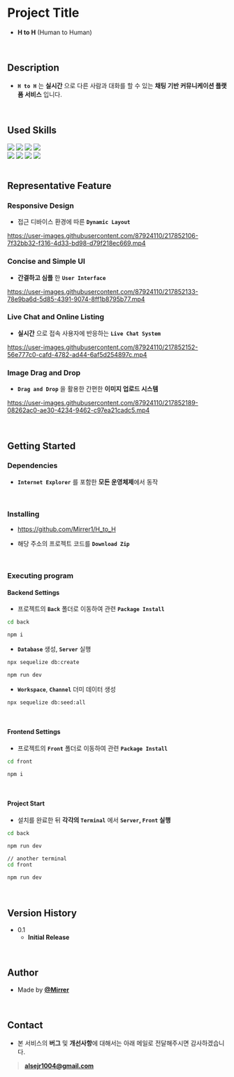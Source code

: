 
# Project Title

- **H to H** (Human to Human)

<br />

## Description

- **`H to H`** 는 **실시간** 으로 다른 사람과 대화를 할 수 있는 **채팅 기반 커뮤니케이션 플랫폼 서비스** 입니다.


<br />


## Used Skills


<div style={{display: 'flex'}}>
   <img src="https://img.shields.io/badge/HTML-bcbcbc?style=flat-square&logo=HTML5&logoColor=white"/>
   <img src="https://img.shields.io/badge/CSS-bcbcbc?style=flat-square&logo=CSS3&logoColor=white"/>
   <img src="https://img.shields.io/badge/JAVASCRIPT-bcbcbc?style=flat-square&logo=JavaScript&logoColor=white"/>
   <img src="https://img.shields.io/badge/TYPESCRIPT-bcbcbc?style=flat-square&logo=TypeScript&logoColor=white"/>   
</div>

<div style={{display: 'flex'}}>
   <img src="https://img.shields.io/badge/REACT-bcbcbc?style=flat-square&logo=React&logoColor=white"/>
   <img src="https://img.shields.io/badge/SWR-bcbcbc?style=flat-square&logo=SWC&logoColor=white"/>   
   <img src="https://img.shields.io/badge/EMOTION-bcbcbc?style=flat-square&logo=Monzo&logoColor=white"/>  
  <img src="https://img.shields.io/badge/SOCKET.IO-bcbcbc?style=flat-square&logo=Socket.io&logoColor=white"/>    
</div>

<br />



## Representative Feature

### Responsive Design

* 접근 디바이스 환경에 따른 **`Dynamic Layout `**

https://user-images.githubusercontent.com/87924110/217852106-7f32bb32-f316-4d33-bd98-d79f218ec669.mp4


### Concise and Simple UI

* **간결하고 심플** 한 **`User Interface`**

https://user-images.githubusercontent.com/87924110/217852133-78e9ba6d-5d85-4391-9074-8ff1b8795b77.mp4


### Live Chat and Online Listing

* **실시간** 으로 접속 사용자에 반응하는 **`Live Chat System`**

https://user-images.githubusercontent.com/87924110/217852152-56e777c0-cafd-4782-ad44-6af5d254897c.mp4


### Image Drag and Drop

* **`Drag and Drop`** 을 활용한 간편한 **이미지 업로드 시스템**

https://user-images.githubusercontent.com/87924110/217852189-08262ac0-ae30-4234-9462-c97ea21cadc5.mp4

<br />

## Getting Started

### Dependencies

* **`Internet Explorer`** 를 포함한  **모든 운영체제**에서 동작

<br />


### Installing

* https://github.com/Mirrer1/H_to_H

* 해당 주소의 프로젝트 코드를 **`Download Zip`**

<br />


### Executing program

#### Backend Settings

* 프로젝트의 **`Back`** 폴더로 이동하여 관련 **`Package Install`**

```bash
cd back
```

```bash
npm i
```

* **`Database`** 생성, **`Server`** 실행

```bash
npx sequelize db:create
```

```bash
npm run dev
```

* **`Workspace`**, **`Channel`** 더미 데이터 생성

```bash
npx sequelize db:seed:all
```

<br>


#### Frontend Settings

* 프로젝트의 **`Front`** 폴더로 이동하여 관련 **`Package Install`**

```bash
cd front
```

```bash
npm i
```

<br>

#### Project Start

* 설치를 완료한 뒤 **각각의 `Terminal`** 에서 **`Server`, `Front` 실행**

```bash
cd back
```

```bash
npm run dev
```

```bash
// another terminal
cd front
```

```bash
npm run dev
```

<br />


## Version History

* 0.1
    * **Initial Release**


<br />


## Author

* Made by [**@Mirrer**](https://www.instagram.com/mirrerlike_/)


<br />

## Contact

* 본 서비스의 **버그** 및 **개선사항**에 대해서는 아래 메일로 전달해주시면 감사하겠습니다.

> [**alsejr1004@gmail.com**](mailto:alsejr1004@gmail.com)


<br />

